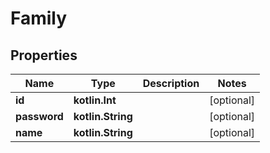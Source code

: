 
# Family

## Properties
Name | Type | Description | Notes
------------ | ------------- | ------------- | -------------
**id** | **kotlin.Int** |  |  [optional]
**password** | **kotlin.String** |  |  [optional]
**name** | **kotlin.String** |  |  [optional]



